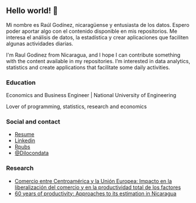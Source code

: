 
## Hello world! 👋

Mi nombre es Raúl Godínez, nicaragüense y entusiasta de los datos. Espero poder aportar algo con el contenido disponible en mis repositorios. Me interesa el análisis de datos, la estadística y crear aplicaciones que faciliten algunas actividades diarias.

I'm Raul Godinez from Nicaragua, and I hope I can contribute something with the content available in my repositories. I’m interested in data analytics, statistics and create applications that facilitate some daily activities.

### Education

Economics and Business Engineer | National University of Engineering

Lover of programming, statistics, research and economics

### Social and contact

- [Resume](https://drive.google.com/file/d/1na5UYYA7fTNJELuDFwj1KYXTL3NhAEYV/view?usp=sharing) 
- [Linkedin](https://www.linkedin.com/in/raul-godinez-87b984102/)
- [Rpubs](https://rpubs.com/Raul_GB)
- [@Dilocondata](https://instagram.com/dilocondata?utm_medium=copy_link)

### Research

- [Comercio entre Centroamérica y la Unión Europea: Impacto en la liberalización del comercio y en la productividad total de los factores](https://www.oie.sieca.int/documentos/ver/20211025133241818_Call%20for%20papers_Tercera%20Edici%C3%B3n%202020.pdf)
- [60 years of productivity: Approaches to its estimation in Nicaragua](https://mpra.ub.uni-muenchen.de/104943/1/MPRA_paper_104934.pdf)


<!---
REGBNI/REGBNI is a ✨ special ✨ repository because its `README.md` (this file) appears on your GitHub profile.
You can click the Preview link to take a look at your changes.
--->
